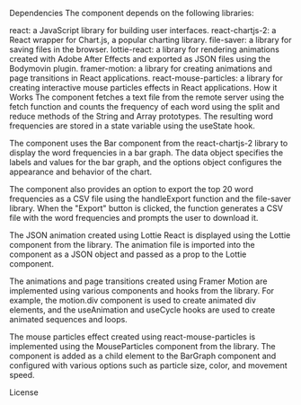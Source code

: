Dependencies
The component depends on the following libraries:

react: a JavaScript library for building user interfaces.
react-chartjs-2: a React wrapper for Chart.js, a popular charting library.
file-saver: a library for saving files in the browser.
lottie-react: a library for rendering animations created with Adobe After Effects and exported as JSON files using the Bodymovin plugin.
framer-motion: a library for creating animations and page transitions in React applications.
react-mouse-particles: a library for creating interactive mouse particles effects in React applications.
How it Works
The component fetches a text file from the remote server using the fetch function and counts the frequency of each word using the split and reduce methods of the String and Array prototypes. The resulting word frequencies are stored in a state variable using the useState hook.

The component uses the Bar component from the react-chartjs-2 library to display the word frequencies in a bar graph. The data object specifies the labels and values for the bar graph, and the options object configures the appearance and behavior of the chart.

The component also provides an option to export the top 20 word frequencies as a CSV file using the handleExport function and the file-saver library. When the "Export" button is clicked, the function generates a CSV file with the word frequencies and prompts the user to download it.

The JSON animation created using Lottie React is displayed using the Lottie component from the library. The animation file is imported into the component as a JSON object and passed as a prop to the Lottie component.

The animations and page transitions created using Framer Motion are implemented using various components and hooks from the library. For example, the motion.div component is used to create animated div elements, and the useAnimation and useCycle hooks are used to create animated sequences and loops.

The mouse particles effect created using react-mouse-particles is implemented using the MouseParticles component from the library. The component is added as a child element to the BarGraph component and configured with various options such as particle size, color, and movement speed.

License